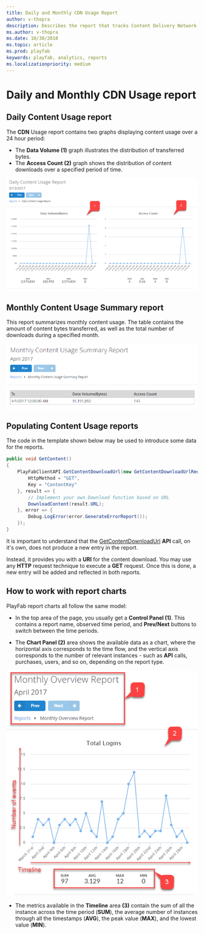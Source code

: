 ```yaml
---
title: Daily and Monthly CDN Usage Report
author: v-thopra
description: Describes the report that tracks Content Delivery Network (CDN) usage by your players.
ms.author: v-thopra
ms.date: 10/30/2018
ms.topic: article
ms.prod: playfab
keywords: playfab, analytics, reports
ms.localizationpriority: medium
---
```


# Daily and Monthly CDN Usage report

## Daily Content Usage report

The **CDN** Usage report contains two graphs displaying content usage over a 24 hour period:

- The **Data Volume (1)** graph illustrates the distribution of transferred bytes.
- The **Access Count (2)** graph shows the distribution of content downloads over a specified period of time.

![Daily Content Usage Report Table](media/tutorials/daily-content-usage-report-table.png)  

## Monthly Content Usage Summary report

This report summarizes monthly content usage. The table contains the amount of content bytes transferred, as well as the total number of downloads during a specified month.

![Monthly Content Usage Report Table](media/tutorials/monthly-content-usage-report-table.png)  

## Populating Content Usage reports

The code in the template shown below may be used to introduce some data for the reports.

```csharp
public void GetContent()
{
    PlayFabClientAPI.GetContentDownloadUrl(new GetContentDownloadUrlRequest() {
        HttpMethod = "GET",
        Key = "ContentKey"
    }, result => {
        // Implement your own Download function based on URL
        DownloadContent(result.URL);
    }, error => {
        Debug.LogError(error.GenerateErrorReport());
    });
}
```

It is important to understand that the [GetContentDownloadUrl](xref:titleid.playfabapi.com.client.content.getcontentdownloadurl) **API** call, on it's own, does not produce a new entry in the report.

Instead, it provides you with a **URI** for the content download. You may use any **HTTP** request technique to execute a **GET** request. Once this is done, a new entry will be added and reflected in both reports.

## How to work with report charts

PlayFab report charts all follow the same model:

- In the top area of the page, you usually get a **Control Panel (1)**. This contains a report name, observed time period, and **Prev/Next** buttons to switch between the time periods.

- The **Chart Panel (2)** area shows the available data as a chart, where the horizontal axis corresponds to the time flow, and the vertical axis corresponds to the number of relevant instances - such as **API** calls, purchases, users, and so on, depending on the report type.

![Monthly Overview Report](media/tutorials/monthly-overview-report.png)  

- The metrics available in the **Timeline** area **(3)** contain the sum of all the instance across the time period (**SUM**), the average number of instances through all the timestamps (**AVG**), the peak value (**MAX**), and the lowest value (**MIN**).
